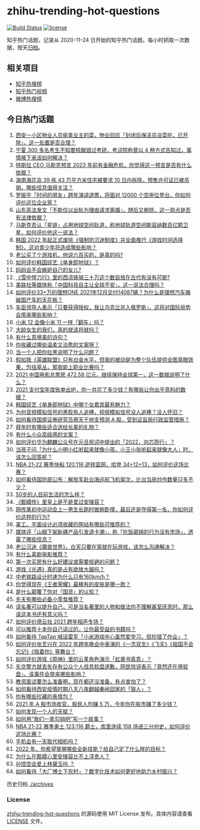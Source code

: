 # zhihu-trending-hot-questions

[![Build Status](https://github.com/justjavac/zhihu-trending-hot-questions/workflows/ci/badge.svg?branch=master)](https://github.com/justjavac/zhihu-trending-hot-questions/actions)
[![license](https://img.shields.io/github/license/justjavac/zhihu-trending-hot-questions)](https://github.com/justjavac/zhihu-trending-hot-questions/blob/master/LICENSE)

知乎热门话题，记录从 2020-11-24 日开始的知乎热门话题。每小时抓取一次数据，按天[归档](./archives)。

## 相关项目

- [知乎热搜榜](https://github.com/justjavac/zhihu-trending-top-search)
- [知乎热门视频](https://github.com/justjavac/zhihu-trending-hot-video)
- [微博热搜榜](https://github.com/justjavac/weibo-trending-hot-search)

## 今日热门话题

<!-- BEGIN -->
<!-- 最后更新时间 Mon Jan 03 2022 06:18:35 GMT+0800 (China Standard Time) -->

1. [西安一小区物业人员偷拿业主的菜，物业回应「封闭后保洁员没菜吃，已开除」，这一处置是否合理？](https://www.zhihu.com/question/509443834)
1. [宁夏 300 多名考生不知要核酸错过考研，考试院称曾以 4 种方式告知过，事情接下来该如何解决？](https://www.zhihu.com/question/509550011)
1. [特斯拉 CEO 马斯克预言 2023 年前有金融危机，你觉得这一预言是否有什么依据？](https://www.zhihu.com/question/509301931)
1. [海南海花岛 39 栋 43 万平方米住宅被要求 10 日内拆除，预售许可证已被吊销，哪些信息值得关注？](https://www.zhihu.com/question/509509294)
1. [罗振宇「时间的朋友」跨年演讲退票，将面对 12000 个空座位登台，你如何评价这位企业家？](https://www.zhihu.com/question/508746869)
1. [山东高法发文「不能仅以出轨为理由请求离婚」，随后又删除，这一观点是否有法律依据？](https://www.zhihu.com/question/509536370)
1. [马斯克否认「星链」占用地球空间轨道，称地球轨道空间能容纳数百亿颗卫星，如何评价他这一说法？](https://www.zhihu.com/question/509149326)
1. [韩国 2022 年起正式废除《强制防沉迷制度》并全面推行《游戏时间选择制》，这对青少年将造成哪些影响？](https://www.zhihu.com/question/509265298)
1. [老公买了个游戏机，他说六百买的，是真的吗?](https://www.zhihu.com/question/502995048)
1. [如何评价韩国综艺《单身即地狱》？](https://www.zhihu.com/question/508537628)
1. [妈妈会不会嫉妒自己的女儿?](https://www.zhihu.com/question/28212662)
1. [《雪中悍刀行》里的西凉铁骑三十万这个数目放在古代有没有可能?](https://www.zhihu.com/question/507277461)
1. [美联社等媒体称「中国科技自主让全球不安」，这一说法合理吗？](https://www.zhihu.com/question/509186206)
1. [如何评价33+万的理想ONE 2021年12月交付14087辆？为什么是理想汽车捅破国产车的天花板？](https://www.zhihu.com/question/509444847)
1. [车臣领导人表示「只要获得授权，我让乌克兰并入俄罗斯」，这将对国际局势会带来哪些影响？](https://www.zhihu.com/question/508820859)
1. [小米 12 会像小米 11 一样「翻车」吗？](https://www.zhihu.com/question/508844184)
1. [大龄女生的我们，真的就该将就吗？](https://www.zhihu.com/question/508684111)
1. [有什么意境美的诗句？](https://www.zhihu.com/question/471920526)
1. [你收藏过哪些温柔又治愈的文案呀？](https://www.zhihu.com/question/505696777)
1. [当一个人把你拉黑说明了什么问题？](https://www.zhihu.com/question/317947318)
1. [假如我《英雄联盟》只有白金水平，但我的被动是为整个队伍提供全图真眼效果，包括草丛，那我能上职业比赛吗？](https://www.zhihu.com/question/504322035)
1. [2021 中国电影总票房 472.58 亿元，继续保持全球第一，这一数据说明了什么？](https://www.zhihu.com/question/509392686)
1. [2021 支付宝年度账单出炉，你一共花了多少钱？有哪些让你出乎意料的数据？](https://www.zhihu.com/question/509499577)
1. [韩国综艺《单身即地狱》中哪个女嘉宾最有魅力？](https://www.zhihu.com/question/508257566)
1. [为何音频模拟信号的黑胶有人追捧，视频模拟信号没人追捧？没人怀旧？](https://www.zhihu.com/question/60955959)
1. [如何看待国盛证券研究员用天干地支预测 A 股，受到证监局行政监管措施？](https://www.zhihu.com/question/509289455)
1. [拜年时有哪些适合送给长辈的礼物？](https://www.zhihu.com/question/436568375)
1. [有什么小众高级感的文案？](https://www.zhihu.com/question/465278080)
1. [如何评价华为麒麟公众号在元旦祝词中提出的「2022，向芯而行」？](https://www.zhihu.com/question/509466136)
1. [当孩子问「为什么小明小红听起来就像小孩，小王小张听起来就像大人」时，该怎么回答呢？](https://www.zhihu.com/question/508048244)
1. [NBA 21-22 赛季快船 120:116 逆转篮网，哈登 34+12+13，如何评价这场比赛？](https://www.zhihu.com/question/509500223)
1. [如何看待国防部公布：解放军赴台海巡航飞机架次，比台当局炒作数量只多不少？](https://www.zhihu.com/question/509149367)
1. [50岁的人目前生活的怎么样？](https://www.zhihu.com/question/450008134)
1. [《甄嬛传》里皇上是不是爱过安陵容？](https://www.zhihu.com/question/498537392)
1. [网传某初中运动会上一男生长跑时做俯卧撑，最后还是夺得第一名，你如何评价这样的行为?](https://www.zhihu.com/question/509080640)
1. [美工、平面设计必须收藏的网站有哪些可推荐的？](https://www.zhihu.com/question/491974209)
1. [媒体评「山姆下架新疆产品引发退卡潮」，称「吃饭砸锅的行为没有市场」，透露了哪些信息？](https://www.zhihu.com/question/509087121)
1. [老公沉迷《魔兽世界》，白天只要在家就在玩游戏，该怎么沟通解决？](https://www.zhihu.com/question/492997580)
1. [有什么喜剧电影推荐？](https://www.zhihu.com/question/324153539)
1. [第一次买房有什么好建议或需要规避的问题？](https://www.zhihu.com/question/401874750)
1. [游戏《光遇》真的是占有欲放大器吗？](https://www.zhihu.com/question/424739365)
1. [中老铁路设计时速为什么只有160km/h？](https://www.zhihu.com/question/493645467)
1. [你觉得现在《王者荣耀》最稀有的皮肤是哪一款？](https://www.zhihu.com/question/460375546)
1. [是什么颠覆了你对「国货」的认知？](https://www.zhihu.com/question/393795608)
1. [冬天有哪些必备小零食推荐？](https://www.zhihu.com/question/505860858)
1. [读名著可以提升自己，可是当名著里的人物和做法你不理解甚至厌恶时，那么读这本书还有意义吗？](https://www.zhihu.com/question/509290777)
1. [如何评价德云社 2021 跨年相声专场？](https://www.zhihu.com/question/509358623)
1. [可以推荐十本你自己读过的，让你最受益的书籍吗？](https://www.zhihu.com/question/505678503)
1. [如何看待 TapTap 喊话雷军「小米游戏中心虽然爱学习，但抄错了作业」？](https://www.zhihu.com/question/509087097)
1. [如何评价张艺兴在 2022 年跨年晚会中表演的《一念双生》《飞天》《祖国不会忘记》《陪着你》等舞台？](https://www.zhihu.com/question/509343391)
1. [如何评价游戏《原神》里的云堇角色演示「虹章书真意」？](https://www.zhihu.com/question/509523369)
1. [东京警方就丢失存有公众个人信息软盘道歉，网民惊讶表示「竟然还在用软盘」，该事件会带来哪些影响？](https://www.zhihu.com/question/508614140)
1. [教资面试要怎么准备啊，现在都还没准备，有点害怕了？](https://www.zhihu.com/question/507064113)
1. [如何看待西安疫情时期八天八夜翻越秦岭回家的「狠人」？](https://www.zhihu.com/question/508914944)
1. [你有哪些珍藏的表情包？](https://www.zhihu.com/question/311745535)
1. [2021 年 A 股市场收官，股民人均赚 5 万，今年你在股市赚了多少钱？](https://www.zhihu.com/question/509339195)
1. [如何发现一个人的天赋？](https://www.zhihu.com/question/24030221)
1. [如何用“我们一笔勾销吧”写一个故事？](https://www.zhihu.com/question/504872857)
1. [NBA 21-22 赛季勇士 123:116 爵士，库里连续 158 场进三分创史，如何评价这场比赛？](https://www.zhihu.com/question/509505653)
1. [手机会有一天取代相机吗？](https://www.zhihu.com/question/509145475)
1. [2022 年，你希望掌握哪些全新技能？给自己定了什么样的目标？](https://www.zhihu.com/question/503473009)
1. [为什么在甄嬛心里安陵容比不上淳贵人？](https://www.zhihu.com/question/50194561)
1. [孙悟空会爱上林黛玉吗 ？](https://www.zhihu.com/question/326669018)
1. [如何看待「大厂博士下农村」？数字化技术如何更好地助力乡村振兴？](https://www.zhihu.com/question/509511030)

<!-- END -->

历史归档 [./archives](./archives)

### License

[zhihu-trending-hot-questions](https://github.com/justjavac/zhihu-trending-hot-questions)
的源码使用 MIT License 发布。具体内容请查看 [LICENSE](./LICENSE) 文件。
